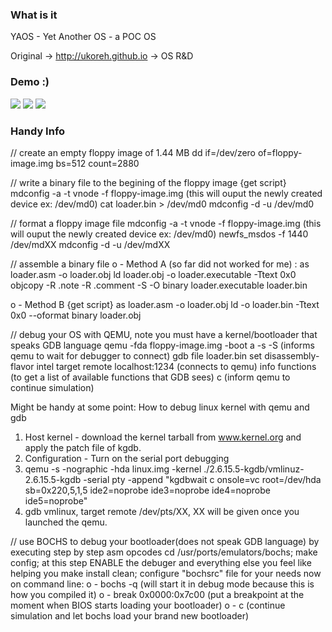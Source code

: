 
### What is it
YAOS - Yet Another OS - a POC OS

Original -> http://ukoreh.github.io -> OS R&D

### Demo :)
![](https://raw.github.com/ukoreh/yaos/master/1.png)
![](https://raw.github.com/ukoreh/yaos/master/2.png)
![](https://raw.github.com/ukoreh/yaos/master/3.png)

### Handy Info
// create an empty floppy image of 1.44 MB 
dd if=/dev/zero of=floppy-image.img bs=512 count=2880

// write a binary file to the begining of the floppy image {get script} 
mdconfig -a -t vnode -f floppy-image.img (this will ouput the newly created device ex: /dev/md0) 
cat loader.bin > /dev/md0 
mdconfig -d -u /dev/md0

// format a floppy image file 
mdconfig -a -t vnode -f floppy-image.img (this will ouput the newly created device ex: /dev/md0) 
newfs_msdos -f 1440 /dev/mdXX 
mdconfig -d -u /dev/mdXX

// assemble a binary file 
o - Method A (so far did not worked for me) : 
as loader.asm -o loader.obj 
ld loader.obj -o loader.executable -Ttext 0x0 
objcopy -R .note -R .comment -S -O binary loader.executable loader.bin

o - Method B {get script} 
as loader.asm -o loader.obj 
ld -o loader.bin -Ttext 0x0 --oformat binary loader.obj

// debug your OS with QEMU, note you must have a kernel/bootloader that speaks GDB language 
qemu -fda floppy-image.img -boot a -s -S (informs qemu to wait for debugger to connect) 
gdb 
file loader.bin 
set disassembly-flavor intel 
target remote localhost:1234 (connects to qemu) 
info functions (to get a list of available functions that GDB sees) 
c (inform qemu to continue simulation)

Might be handy at some point: How to debug linux kernel with qemu and gdb 
1. Host kernel - download the kernel tarball from www.kernel.org and apply the patch file of kgdb. 
2. Configuration - Turn on the serial port debugging 
3. qemu -s -nographic -hda linux.img -kernel ./2.6.15.5-kgdb/vmlinuz-2.6.15.5-kgdb -serial pty -append 
"kgdbwait c onsole=vc root=/dev/hda sb=0x220,5,1,5 ide2=noprobe ide3=noprobe ide4=noprobe ide5=noprobe" 
4. gdb vmlinux, target remote /dev/pts/XX, XX will be given once you launched the qemu.

// use BOCHS to debug your bootloader(does not speak GDB language) by executing step by step asm opcodes 
cd /usr/ports/emulators/bochs; make config; 
at this step ENABLE the debuger and everything else you feel like helping you 
make install clean; 
configure "bochsrc" file for your needs 
now on command line: 
o - bochs -q (will start it in debug mode because this is how you compiled it) 
o - break 0x0000:0x7c00 (put a breakpoint at the moment when BIOS starts loading your bootloader) 
o - c (continue simulation and let bochs load your brand new bootloader)
